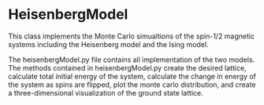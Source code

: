 # HeisenbergModel

This class implements the Monte Carlo simualtions of the spin-1/2 magnetic systems 
including the Heisenberg model and the Ising model.


The heisenbergModel.py file contains all implementation of the two models.
The methods contained in heisenbergModel.py create the desired lattice, 
calculate total initial energy of the system, calculate the change in energy 
of the system as spins are flipped, plot the monte carlo distribution, and 
create a three-dimensional visualization of the ground state lattice.


